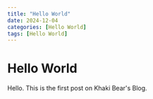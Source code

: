 ```yaml
---
title: "Hello World"
date: 2024-12-04
categories: [Hello World]
tags: [Hello World]
---
```


# Hello World

Hello.  This is the first post on Khaki Bear's Blog.

